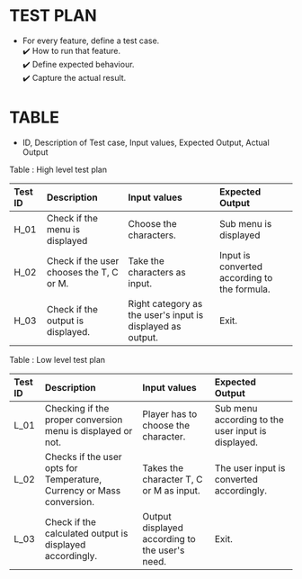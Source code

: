 # TEST PLAN 
* For every feature, define a test case.</br>
:heavy_check_mark: How to run that feature.</br>
:heavy_check_mark: Define expected behaviour.</br>
:heavy_check_mark: Capture the actual result.</br>

# TABLE
* ID, Description of Test case, Input values, Expected Output, Actual Output</br>

Table : High level test plan</br>

|Test ID| Description| Input values| Expected Output|
|:------|:-----------|:-------|:-------|
| H_01 | Check if the menu is displayed | Choose the characters. | Sub menu is displayed |
| H_02 | Check if the user chooses the T, C or M. | Take the characters as input. | Input is converted according to the formula. |
| H_03 | Check if the output is displayed. | Right category as the user's input is displayed as output. | Exit. |

Table : Low level test plan</br>

|Test ID| Description| Input values| Expected Output|
|:------|:-----------|:-------|:-------|
|L_01|Checking if the proper conversion menu is displayed or not.|Player has to choose the character.| Sub menu according to the user input is displayed.|
|L_02|Checks if the user opts for Temperature, Currency or Mass conversion.|Takes the character T, C or M as input.| The user input is converted accordingly.|
|L_03|Check if the calculated output is displayed accordingly.|Output displayed according to the user's need.|Exit.|


